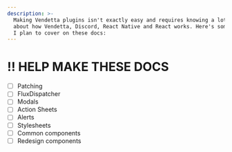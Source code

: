 ```yaml
---
description: >-
  Making Vendetta plugins isn't exactly easy and requires knowing a lot of stuff
  about how Vendetta, Discord, React Native and React works. Here's some topics
  I plan to cover on these docs:
---
```


# ‼ HELP MAKE THESE DOCS

* [ ] Patching
* [ ] FluxDispatcher
* [ ] Modals
* [ ] Action Sheets
* [ ] Alerts
* [ ] Stylesheets
* [ ] Common components
* [ ] Redesign components
